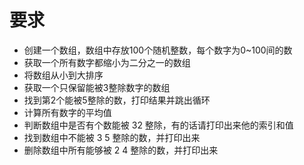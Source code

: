 # 要求

- 创建一个数组，数组中存放100个随机整数，每个数字为0~100间的数
- 获取一个所有数字都缩小为二分之一的数组
- 将数组从小到大排序
- 获取一个只保留能被3整除数字的数组
- 找到第2个能被5整除的数，打印结果并跳出循环
- 计算所有数字的平均值
- 判断数组中是否有个数能被 32 整除，有的话请打印出来他的索引和值
- 找到数组中不能被 3 5 整除的数，并打印出来
- 删除数组中所有能够被 2 4 整除的数，并打印出来
